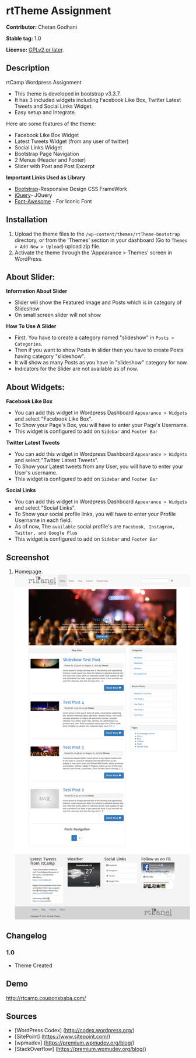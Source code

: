 rtTheme Assignment
==================

**Contributor:** Chetan Godhani

**Stable tag:** 1.0 

**License:** [GPLv2 or later](http://www.gnu.org/licenses/gpl-2.0.html).

## Description ##
rtCamp Wordpress Assignment
* This theme is developed in bootstrap v3.3.7.
* It has 3 included widgets including Facebook Like Box, Twitter Latest Tweets and Social Links Widget.
* Easy  setup and Integrate.

Here are some features of the theme:

* Facebook Like Box Widget
* Latest Tweets Widget (from any user of twitter)
* Social Links Widget
* Bootstrap Page Navigation
* 2 Menus (Header and Footer)
* Slider with Post and Post Excerpt

**Important Links Used as Library**
* [Bootstrap](http://getbootstrap.com/)-Responsive Design CSS FrameWork
* [jQuery](https://jquery.com//)- JQuery
* [Font-Awesome](http://fontawesome.io/) - For Iconic Font

## Installation

1. Upload the theme files to the `/wp-content/themes/rtTheme-bootstrap` directory, or from the 'Themes' section in your dashboard (Go to `Themes > Add New > Upload`) upload zip file.
2. Activate the theme through the 'Appearance > Themes' screen in WordPress.

## About Slider:

**Information About Slider**
* Slider will show the Featured Image and Posts which is in category of Slideshow
* On small screen slider will not show

**How To Use A Slider**

* First, You have to create a category named "slideshow" in `Posts > Categories`.
* Then if you want to show Posts in slider then you have to create Posts having category "slideshow".
* It will show as many Posts as you have in "slideshow" category for now.
* Indicators for the Slider are not available as of now.

## About Widgets:

**Facebook Like Box**
* You can add this widget in Wordpress Dashboard `Appearance > Widgets` and select "Facebook Like Box".
* To Show your Page's Box, you will have to enter your Page's Username.
* This widget is configured to add on `Sidebar` and `Footer Bar`

**Twitter Latest Tweets**
* You can add this widget in Wordpress Dashboard `Appearance > Widgets` and select "Twitter Latest Tweets".
* To Show your Latest tweets from any User, you will have to enter your User's username.
* This widget is configured to add on `Sidebar` and `Footer Bar`

**Social Links**
* You can add this widget in Wordpress Dashboard `Appearance > Widgets` and select "Social Links".
* To Show your social profile links, you will have to enter your Profile Username in each field.
* As of now, The `available` social profile's are `Facebook, Instagram, Twitter, and Google Plus`
* This widget is configured to add on `Sidebar` and `Footer Bar`

## Screenshot

1. Homepage.
![Post Editor Meta Box](https://github.com/chetan8300/rtTheme-bootstrap/blob/master/screenshot/theme-screenshot.png)

## Changelog

### 1.0
- Theme Created

## Demo

http://rtcamp.couponsbaba.com/

## Sources

- [WordPress Codex] (http://codex.wordpress.org/)
- [SitePoint] (https://www.sitepoint.com/)
- [wpmudev] (https://premium.wpmudev.org/blog/)
- [StackOverflow] (https://premium.wpmudev.org/blog/)